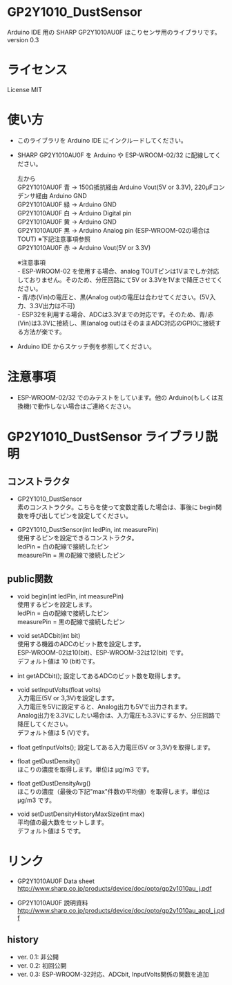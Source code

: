 # GP2Y1010_DustSensor  
Arduino IDE 用の SHARP GP2Y1010AU0F ほこりセンサ用のライブラリです。  
version 0.3

# ライセンス  
License MIT

# 使い方

* このライブラリを Arduino IDE にインクルードしてください。
* SHARP GP2Y1010AU0F を Arduino や ESP-WROOM-02/32 に配線してください。

    左から  
    GP2Y1010AU0F 青 → 150Ω抵抗経由 Arduino Vout(5V or 3.3V), 220μFコンデンサ経由 Arduino GND  
    GP2Y1010AU0F 緑 → Arduino GND  
    GP2Y1010AU0F 白 → Arduino Digital pin  
    GP2Y1010AU0F 黄 → Arduino GND  
    GP2Y1010AU0F 黒 → Arduino Analog pin (ESP-WROOM-02の場合は TOUT) ※下記注意事項参照  
    GP2Y1010AU0F 赤 → Arduino Vout(5V or 3.3V)  
    
    ※注意事項  
      - ESP-WROOM-02 を使用する場合、analog TOUTピンは1Vまでしか対応しておりません。そのため、分圧回路にて5V or 3.3Vを1Vまで降圧させてください。  
      - 青/赤(Vin)の電圧と、黒(Analog out)の電圧は合わせてください。(5V入力、3.3V出力は不可)  
      - ESP32を利用する場合、ADCは3.3Vまでの対応です。そのため、青/赤(Vin)は3.3Vに接続し、黒(analog out)はそのままADC対応のGPIOに接続する方法が楽です。  

* Arduino IDE からスケッチ例を参照してください。

# 注意事項

* ESP-WROOM-02/32 でのみテストをしています。他の Arduino(もしくは互換機)で動作しない場合はご連絡ください。

# GP2Y1010_DustSensor ライブラリ説明

## コンストラクタ

* GP2Y1010_DustSensor  
  素のコンストラクタ。こちらを使って変数定義した場合は、事後に begin関数を呼び出してピンを設定してください。

* GP2Y1010_DustSensor(int ledPin, int measurePin)  
  使用するピンを設定できるコンストラクタ。  
    ledPin = 白の配線で接続したピン  
    measurePin = 黒の配線で接続したピン  

## public関数

* void begin(int ledPin, int measurePin)  
  使用するピンを設定します。  
    ledPin = 白の配線で接続したピン  
    measurePin = 黒の配線で接続したピン  

* void setADCbit(int bit)  
  使用する機器のADCのビット数を設定します。  
  ESP-WROOM-02は10(bit)、ESP-WROOM-32は12(bit) です。  
  デフォルト値は 10 (bit)です。
  
* int  getADCbit();
  設定してあるADCのビット数を取得します。  
  
* void setInputVolts(float volts)  
  入力電圧(5V or 3,3V)を設定します。  
  入力電圧を5Vに設定すると、Analog出力も5Vで出力されます。  
  Analog出力を3.3Vにしたい場合は、入力電圧も3.3Vにするか、分圧回路で降圧してください。  
  デフォルト値は 5 (V)です。
  
* float getInputVolts();
  設定してある入力電圧(5V or 3,3V)を取得します。

* float getDustDensity()  
  ほこりの濃度を取得します。単位は μg/m3 です。

* float getDustDensityAvg()  
  ほこりの濃度（最後の下記"max"件数の平均値）を取得します。単位は μg/m3 です。

* void setDustDensityHistoryMaxSize(int max)  
  平均値の最大数をセットします。  
  デフォルト値は 5 です。


# リンク
* GP2Y1010AU0F Data sheet  
  http://www.sharp.co.jp/products/device/doc/opto/gp2y1010au_j.pdf

* GP2Y1010AU0F 説明資料  
  http://www.sharp.co.jp/products/device/doc/opto/gp2y1010au_appl_j.pdf 

## history
* ver. 0.1: 非公開
* ver. 0.2: 初回公開
* ver. 0.3: ESP-WROOM-32対応、ADCbit, InputVolts関係の関数を追加
